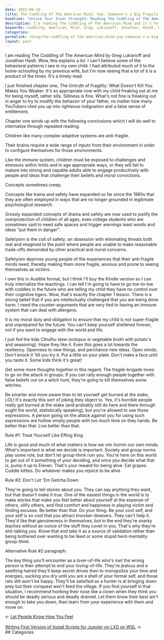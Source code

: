 ```yaml
---
date: 2022-09-10
title: The Coddling Of The American Mind. Yup. Someone's a Big Fragile.
headline: "Unlock Your Inner Strength: Reading The Coddling of The American Mind to Understand My Child's Behaviors"
description: I'm reading The Coddling of The American Mind and it's helping me to understand the behaviors I'm seeing in my child. Chapter one covers the importance of exposing children to challenges and stressors in appropriate ways and the concept of safetyism. I'm learning to take control of my life and not be influenced by society or group norms. I'm also learning to not be bothered by people who may spread false stories about me and instead use it as a form of validation.
keywords: Coddling, American, Mind, Greg, Lukianoff, Jonathan, Haidt, Fragility, Untruth, Challenges, Stressors, Safetyism, Obsession, Society, Group, Norms, Validation, Life, King, Happy, Stories
categories: 
permalink: /blog/the-coddling-of-the-american-mind-yup-someone-s-a-big-fragile/
layout: post
---
```



I am reading The Coddling of The American Mind by Greg Lukianoff and Jonathan
Haidt. Wow, this explains a lot. I can't believe some of the behavioral
patterns I see in my own child. I had attributed much of it to the
home-schooling by my previous wife, but I'm now seeing that a lot of it is a
product of the times. It's a timely read.

I just finished chapter one, The Untruth of Fragility: What Doesn't Kill You
Makes You Weaker. It's so appropriate now with my child freaking out at me for
being myself, rather silly. Silliness is fine. What's not fine is freaking out
in anger to try to modify the behavior of your father, no matter how many
YouTubers riled you up into righteous indignation and a false sense of
entitlement.

Chapter one winds up with the following conclusions which I will do well to
internalize through repeated reading.

Children like many complex adaptive systems are anti-fragile.

Their brains require a wide range of inputs from their environment in order to
configure themselves for those environments.

Like the immune system, children must be exposed to challenges and stressors
within limits and in age appropriate ways, or they will fail to mature into
strong and capable adults able to engage productively with people and ideas
that challenge their beliefs and moral convictions.

Concepts sometimes creep.

Concepts like trama and safety have expanded so far since the 1980s that they
are often employed in ways that are no longer grounded in legitimate
psychological research.

Grossly expanded concepts of drama and safety are now used to justify the
overprotection of children of all ages, even college students who are sometimes
said to need safe spaces and trigger warnings least words and ideas "put them
in danger".

Safetyism is the cult of safety; an obsession with eliminating threats both
real and imagined to the point where people are unable to make reasonable
trade-offs demanded by other practical and moral concerns.

Safetyism deprives young people of the experiences that their anti-fragile
minds need, thereby making them more fragile, anxious and prone to seeing
themselves as victims.

I own this in Audible format, but I think I'll buy the Kindle version so I can
truly internalize the teachings. I can tell I'm going to have to go toe-to-toe
with coddles in the future who are telling my child they have no control over
their cognitive tigers. Wow, that's exactly the chapter 1 lesson. There is a
strong belief that if you are intellectually challenged that you are being done
harm. I need the counter-arguments that are very tied to having an immune
system that can deal with allergens.

It is my moral duty and obligation to ensure that my child is not super-fragile
and unprepared for the future. You can't keep yourself sheltered forever, not
if you want to engage with the world and life.

I just fed the kids Cthulhu stew (octopus in vegetable broth with potato's and
seasoning). Hope they like it. Even this goes a lot towards the resiliency.
Openness to new things, and perchance new ideas. Open minds. Don't knock it
'till you try it. Put a little on your plate. Don't make a face until you taste
it. Some kids think it's great!

Get some more thoughts together in this regard. The fragile-brigade loves to go
on the attack in groups. If you can rally enough people together with false
beliefs out on a witch hunt, they're going to kill themselves some witches.

Be smarter and more aware than to let yourself get burned at the stake, LOL!
It's exactly this sort of joking they object to. Yes, it's horrible people
really got burned at the stake (and probably still do here and there through
ought the world, statistically speaking), but you're allowed to use those
expressions. A person going on the attack against you for using such
expressions are hollow empty people with too much time on they hands. Be better
than that. Live better than that.

Rule #1: Treat Yourself Like Effing King

Life is good and much of what matters is how we vim itvimin our own minds.
What's important is what we decide is important. Society and group norms play
some role, but don't let group-think ruin you. You're here on this world to get
out of it something of your deciding, and once you decide what that is, pump it
up to Eleven. That's your reward for being alive. Eat grapes. Cuddle kitties.
Do whatever makes you rejoice to be alive.

Rule #2: Don't Let 'Em Getcha Down

They're going to tell stories about you. They can say anything they want, but
that doesn't make it true. One of the easiest things in the world is to make
stories that make you feel better about yourself at the expense of others,
vilify others, and find comfort and happiness in playing victim and finding
excuses. Be better than that. Do your thing. Be your cool self, and your self
is so cool that you attract knocker-downers. They can't help it. They'd like
that genuineness in themselves, but in the end they're snarky leaches without
an ounce of the stuff they covet in you. That's why they're shit-talking you.
Know that and take it as a source of validation rather than being bothered over
wanting to be liked or some stupid herd-mentality group-think.

Alternative Rule #2 paragraph:

The key thing you'll encounter as a lover-of-life who's met the wrong person is
their attempt to end your loving-of-life. They're jealous and a seething hatred
they'll keep secret drives then to monopolize your time and energies, sucking
you dry until you are a shell of your formal self, and those rats still won't
be happy. They'll be satisfied as a hunter is at bringing down prey but their
conquest won't feed the village. If you find yourself in that situation, I
recommend honking their nose like a clown when they think you should be deadly
serious and deadly drained. Let them know their best ain't enough to take you
down, then learn from your experience with them and move on.


<div class="post-nav"><div class="post-nav-prev"><span class="arrow">&larr;&nbsp;</span><a href="/blog/let-people-know-how-you-feel/">Let People Know How You Feel</a></div> &nbsp; <div class="post-nav-next"><a href="/blog/writing-first-version-of-install-scripts-for-jupyter-on-lxd-on-wsl/">Writing First Version of Install Scripts for Jupyter on LXD on WSL</a><span class="arrow">&nbsp;&rarr;</span></div></div>
## Categories

<ul></ul>